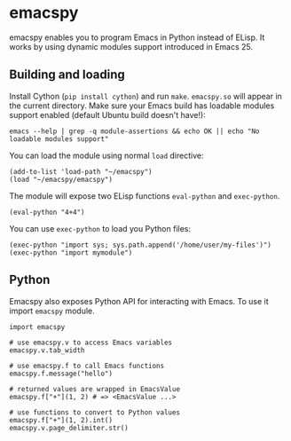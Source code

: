 # emacspy

emacspy enables you to program Emacs in Python instead of ELisp. It works by using dynamic modules support introduced in Emacs 25.

## Building and loading

Install Cython (`pip install cython`) and run `make`. `emacspy.so` will appear in the current directory. Make sure your Emacs build has loadable modules support enabled (default Ubuntu build doesn't have!):

```
emacs --help | grep -q module-assertions && echo OK || echo "No loadable modules support"
```

You can load the module using normal `load` directive:

```
(add-to-list 'load-path "~/emacspy")
(load "~/emacspy/emacspy")
```

The module will expose two ELisp functions `eval-python` and `exec-python`.

```
(eval-python "4+4")
```

You can use `exec-python` to load you Python files:

```
(exec-python "import sys; sys.path.append('/home/user/my-files')")
(exec-python "import mymodule")
```

## Python

Emacspy also exposes Python API for interacting with Emacs. To use it import `emacspy` module.

```
import emacspy

# use emacspy.v to access Emacs variables
emacspy.v.tab_width

# use emacspy.f to call Emacs functions
emacspy.f.message("hello")

# returned values are wrapped in EmacsValue
emacspy.f["+"](1, 2) # => <EmacsValue ...>

# use functions to convert to Python values
emacspy.f["+"](1, 2).int()
emacspy.v.page_delimiter.str()
```
